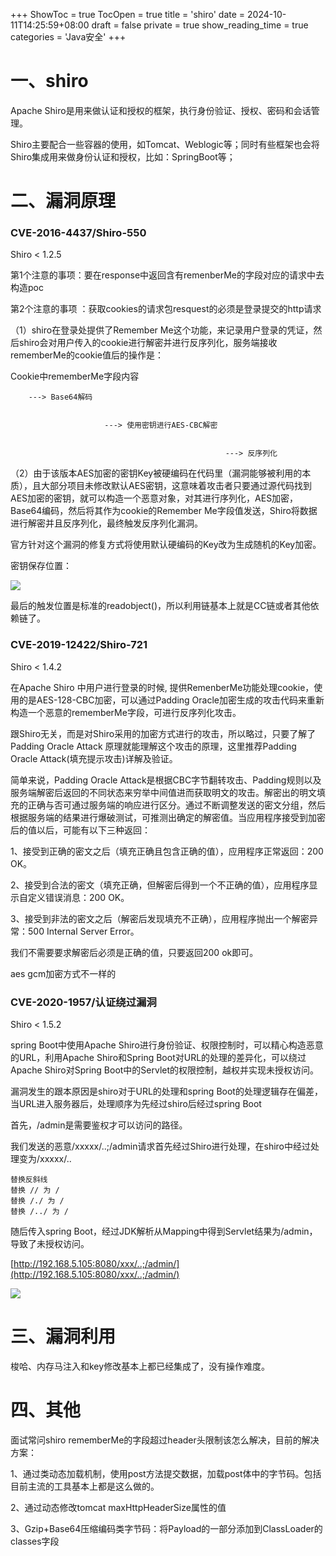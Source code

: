 +++
ShowToc = true
TocOpen = true
title = 'shiro'
date = 2024-10-11T14:25:59+08:00
draft = false
private = true
show_reading_time = true
categories = 'Java安全'
+++


# 一、shiro

Apache Shiro是用来做认证和授权的框架，执行身份验证、授权、密码和会话管理。


Shiro主要配合一些容器的使用，如Tomcat、Weblogic等；同时有些框架也会将Shiro集成用来做身份认证和授权，比如：SpringBoot等；

# 二、漏洞原理

### CVE-2016-4437/Shiro-550

Shiro < 1.2.5

第1个注意的事项：要在response中返回含有remenberMe的字段对应的请求中去构造poc


第2个注意的事项 ：获取cookies的请求包resquest的必须是登录提交的http请求


（1）shiro在登录处提供了Remember Me这个功能，来记录用户登录的凭证，然后shiro会对用户传入的cookie进行解密并进行反序列化，服务端接收rememberMe的cookie值后的操作是：


Cookie中rememberMe字段内容      	        


        ---> Base64解码       		      


                         ---> 使用密钥进行AES-CBC解密            			 


                                                    ---> 反序列化


（2）由于该版本AES加密的密钥Key被硬编码在代码里（漏洞能够被利用的本质），且大部分项目未修改默认AES密钥，这意味着攻击者只要通过源代码找到AES加密的密钥，就可以构造一个恶意对象，对其进行序列化，AES加密，Base64编码，然后将其作为cookie的Remember Me字段值发送，Shiro将数据进行解密并且反序列化，最终触发反序列化漏洞。

官方针对这个漏洞的修复方式将使用默认硬编码的Key改为生成随机的Key加密。

密钥保存位置：

![](/zj_img/WEBRESOURCEe42a394535820c01dae3f4e45464ea1dimage.png)

最后的触发位置是标准的readobject()，所以利用链基本上就是CC链或者其他依赖链了。

### CVE-2019-12422/Shiro-721

Shiro < 1.4.2

在Apache Shiro 中用户进行登录的时候, 提供RemenberMe功能处理cookie，使用的是AES-128-CBC加密，可以通过Padding Oracle加密生成的攻击代码来重新构造一个恶意的rememberMe字段，可进行反序列化攻击。

跟Shiro无关，而是对Shiro采用的加密方式进行的攻击，所以略过，只要了解了Padding Oracle Attack 原理就能理解这个攻击的原理，这里推荐Padding Oracle Attack(填充提示攻击)详解及验证。

简单来说，Padding Oracle Attack是根据CBC字节翻转攻击、Padding规则以及服务端解密后返回的不同状态来穷举中间值进而获取明文的攻击。解密出的明文填充的正确与否可通过服务端的响应进行区分。通过不断调整发送的密文分组，然后根据服务端的结果进行爆破测试，可推测出确定的解密值。当应用程序接受到加密后的值以后，可能有以下三种返回：





1、接受到正确的密文之后（填充正确且包含正确的值），应用程序正常返回：200 OK。





2、接受到合法的密文（填充正确，但解密后得到一个不正确的值），应用程序显示自定义错误消息：200 OK。





3、接受到非法的密文之后（解密后发现填充不正确），应用程序抛出一个解密异常：500 Internal Server Error。

我们不需要要求解密后必须是正确的值，只要返回200 ok即可。

aes gcm加密方式不一样的

### CVE-2020-1957/认证绕过漏洞

Shiro <  1.5.2

spring Boot中使用Apache Shiro进行身份验证、权限控制时，可以精心构造恶意的URL，利用Apache Shiro和Spring Boot对URL的处理的差异化，可以绕过Apache Shiro对Spring Boot中的Servlet的权限控制，越权并实现未授权访问。

漏洞发生的跟本原因是shiro对于URL的处理和spring Boot的处理逻辑存在偏差，当URL进入服务器后，处理顺序为先经过shiro后经过spring Boot

首先，/admin是需要鉴权才可以访问的路径。

我们发送的恶意/xxxxx/..;/admin请求首先经过Shiro进行处理，在shiro中经过处理变为/xxxxx/..

```
替换反斜线
替换 // 为 /
替换 /./ 为 /
替换 /../ 为 /
```

随后传入spring Boot，经过JDK解析从Mapping中得到Servlet结果为/admin，导致了未授权访问。

[http://192.168.5.105:8080/xxx/..;/admin/](http://192.168.5.105:8080/xxx/..;/admin/)

![](/zj_img/WEBRESOURCEc397eaa92631e158d0c6710695e4454aimage.png)

# 三、漏洞利用

梭哈、内存马注入和key修改基本上都已经集成了，没有操作难度。

# 四、其他

面试常问shiro rememberMe的字段超过header头限制该怎么解决，目前的解决方案：

1、通过类动态加载机制，使用post方法提交数据，加载post体中的字节码。包括目前主流的工具基本上都是这么做的。

2、通过动态修改tomcat maxHttpHeaderSize属性的值

3、Gzip+Base64压缩编码类字节码：将Payload的一部分添加到ClassLoader的classes字段